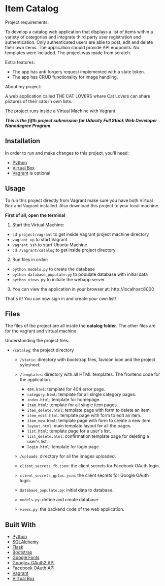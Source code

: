 # Item Catalog
Project requirements:

To develop a catalog web application that displays a list of items within a variety of categories
and integrate third party user registration and authentication. Only authenticated users are able 
to post, edit and delete their own items. The application should provide API endpoints.
No templates were included. The project was made from scratch.

Extra features:
- The app has anti forgery request implemented with a state token.
- The app has CRUD functionality for image handling.

About my project:

A web application called THE CAT LOVERS where Cat Lovers can share pictures of their cats in 
own lists.

The project runs inside a Virtual Machine with Vagrant.

**_This is the fifth project submission for Udacity Full Stack Web Developer Nanodegree Program._**

## Installation
In order to run and make changes to this project, you'll need:
- [Python](https://www.python.org/)
- [Virtual Box](https://www.virtualbox.org/wiki/Downloads)
- [Vagrant](http://www.vagrantup.com/downloads.html) is optional

## Usage
To run this project directly from Vagrant make sure you have both Virtual Box and Vagrant 
installed. Also download this project to your local machine.

**First of all, open the terminal**

1. Start the Virtual Machine:
- `cd project/vagrant` to get inside Vagrant project machine directory
- `vagrant up` to start Vagrant
- `vagrant ssh` to start Ubuntu Machine
- `cd /vagrant/catalog` to get inside project directory

2. Run files in order:
- `python models.py` to create the database
- `python database_populate.py` to populate database with initial data
- `python views.py` to initiate the webapp server.

3. You can view the application in your browser at: http://localhost:8000

That's it! You can now sign in and create your own list!

## Files
The files of the project are all inside the **catalog folder**. 
The other files are for the vagrant and virtual machine. 

Understanding the project files:

- `/catalog`: the project directory

  - `/static`: directory with bootstrap files, favicon icon and the project sylesheet.

  - `/templates`: directory with all HTML templates. The frontend code for the application.
      - `404.html`: template for 404 error page.
      - `category.html`: template for all single category pages.
      - `index.html`: template for homepage.
      - `item.html`: template for all single item pages.
      - `item_delete.html`: template page with form to delete an item.
      - `item_edit.html`: template page with form to edit an item.
      - `item_new.html`: template page with form to create a new item.
      - `layout.html`: main template layout for all the pages.
      - `list.html`: template page for a user's list.
      - `list_delete.html`: confirmation template page for deleting a user's list.
      - `login.html`: template for login page.

  - `/uploads`: directory for all the images uploaded.

  - `client_secrets_fb.json`: the client secrets for Facebook OAuth login.
  - `client_secrets_gplus.json`: the client secrets for Google OAuth login.
  - `database_populate.py`: initial data to database.
  - `models.py`: define and create database.
  - `views.py`: the backend code of the web application. 


## Built With
- [Python](https://www.python.org/)
- [SQLAlchemy](http://www.sqlalchemy.org/)
- [Flask](http://flask.pocoo.org/)
- [Bootstrap](http://getbootstrap.com/)
- [Google Fonts](https://fonts.google.com/)
- [Google+ OAuth2 API](https://developers.google.com/identity/protocols/OAuth2)
- [Facebook OAuth API](https://developers.facebook.com/)
- [Vagrant](http://www.vagrantup.com/downloads.html)
- [Virtual Box](https://www.virtualbox.org/wiki/Downloads)